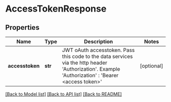 # AccessTokenResponse

## Properties
Name | Type | Description | Notes
------------ | ------------- | ------------- | -------------
**accesstoken** | **str** | JWT oAuth accesstoken. Pass this code to the data services via the http header &#x27;Authorization&#x27;. Example &#x27;Authorization&#x27; : &#x27;Bearer &lt;access token&gt;&#x27; | [optional] 

[[Back to Model list]](../README.md#documentation-for-models) [[Back to API list]](../README.md#documentation-for-api-endpoints) [[Back to README]](../README.md)

